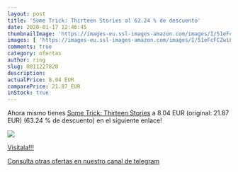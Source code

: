 ```yaml
---
layout: post
title: 'Some Trick: Thirteen Stories al 63.24 % de descuento'
date: 2020-01-17 12:46:45
thumbnailImage: 'https://images-eu.ssl-images-amazon.com/images/I/51eFcFCZwiL._SL200_.jpg'
images: [ 'https://images-eu.ssl-images-amazon.com/images/I/51eFcFCZwiL._SL200_.jpg' ]
comments: true
category: ofertas
author: ring
slug: 0811227820
description:
actualPrice: 8.04 EUR
comparePrice: 21.87 EUR
inStock: true
---
```


Ahora mismo tienes [Some Trick: Thirteen Stories](https://www.amazon.com/dp/0811227820/?tag=redken08-20) a 8.04 EUR (original: 21.87 EUR) (63.24 %  de descuento) en el siguiente enlace!

[![](https://images-eu.ssl-images-amazon.com/images/I/51eFcFCZwiL._SL200_.jpg)](https://www.amazon.com/dp/0811227820/?tag=redken08-20)

[Visítala!!!](https://www.amazon.com/dp/0811227820/?tag=redken08-20)

[Consulta otras ofertas en nuestro canal de telegram](https://t.me/s/ofertas25)
